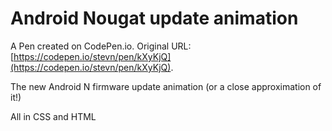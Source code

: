 # Android Nougat update animation

A Pen created on CodePen.io. Original URL: [https://codepen.io/stevn/pen/kXyKjQ](https://codepen.io/stevn/pen/kXyKjQ).

The new Android N firmware update animation (or a close approximation of it!)

All in CSS and HTML
